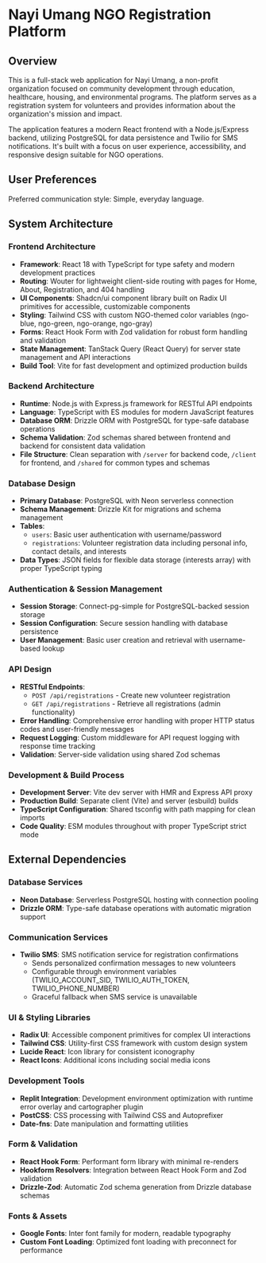 # Nayi Umang NGO Registration Platform

## Overview

This is a full-stack web application for Nayi Umang, a non-profit organization focused on community development through education, healthcare, housing, and environmental programs. The platform serves as a registration system for volunteers and provides information about the organization's mission and impact.

The application features a modern React frontend with a Node.js/Express backend, utilizing PostgreSQL for data persistence and Twilio for SMS notifications. It's built with a focus on user experience, accessibility, and responsive design suitable for NGO operations.

## User Preferences

Preferred communication style: Simple, everyday language.

## System Architecture

### Frontend Architecture
- **Framework**: React 18 with TypeScript for type safety and modern development practices
- **Routing**: Wouter for lightweight client-side routing with pages for Home, About, Registration, and 404 handling
- **UI Components**: Shadcn/ui component library built on Radix UI primitives for accessible, customizable components
- **Styling**: Tailwind CSS with custom NGO-themed color variables (ngo-blue, ngo-green, ngo-orange, ngo-gray)
- **Forms**: React Hook Form with Zod validation for robust form handling and validation
- **State Management**: TanStack Query (React Query) for server state management and API interactions
- **Build Tool**: Vite for fast development and optimized production builds

### Backend Architecture
- **Runtime**: Node.js with Express.js framework for RESTful API endpoints
- **Language**: TypeScript with ES modules for modern JavaScript features
- **Database ORM**: Drizzle ORM with PostgreSQL for type-safe database operations
- **Schema Validation**: Zod schemas shared between frontend and backend for consistent data validation
- **File Structure**: Clean separation with `/server` for backend code, `/client` for frontend, and `/shared` for common types and schemas

### Database Design
- **Primary Database**: PostgreSQL with Neon serverless connection
- **Schema Management**: Drizzle Kit for migrations and schema management
- **Tables**:
  - `users`: Basic user authentication with username/password
  - `registrations`: Volunteer registration data including personal info, contact details, and interests
- **Data Types**: JSON fields for flexible data storage (interests array) with proper TypeScript typing

### Authentication & Session Management
- **Session Storage**: Connect-pg-simple for PostgreSQL-backed session storage
- **Session Configuration**: Secure session handling with database persistence
- **User Management**: Basic user creation and retrieval with username-based lookup

### API Design
- **RESTful Endpoints**: 
  - `POST /api/registrations` - Create new volunteer registration
  - `GET /api/registrations` - Retrieve all registrations (admin functionality)
- **Error Handling**: Comprehensive error handling with proper HTTP status codes and user-friendly messages
- **Request Logging**: Custom middleware for API request logging with response time tracking
- **Validation**: Server-side validation using shared Zod schemas

### Development & Build Process
- **Development Server**: Vite dev server with HMR and Express API proxy
- **Production Build**: Separate client (Vite) and server (esbuild) builds
- **TypeScript Configuration**: Shared tsconfig with path mapping for clean imports
- **Code Quality**: ESM modules throughout with proper TypeScript strict mode

## External Dependencies

### Database Services
- **Neon Database**: Serverless PostgreSQL hosting with connection pooling
- **Drizzle ORM**: Type-safe database operations with automatic migration support

### Communication Services
- **Twilio SMS**: SMS notification service for registration confirmations
  - Sends personalized confirmation messages to new volunteers
  - Configurable through environment variables (TWILIO_ACCOUNT_SID, TWILIO_AUTH_TOKEN, TWILIO_PHONE_NUMBER)
  - Graceful fallback when SMS service is unavailable

### UI & Styling Libraries
- **Radix UI**: Accessible component primitives for complex UI interactions
- **Tailwind CSS**: Utility-first CSS framework with custom design system
- **Lucide React**: Icon library for consistent iconography
- **React Icons**: Additional icons including social media icons

### Development Tools
- **Replit Integration**: Development environment optimization with runtime error overlay and cartographer plugin
- **PostCSS**: CSS processing with Tailwind CSS and Autoprefixer
- **Date-fns**: Date manipulation and formatting utilities

### Form & Validation
- **React Hook Form**: Performant form library with minimal re-renders
- **Hookform Resolvers**: Integration between React Hook Form and Zod validation
- **Drizzle-Zod**: Automatic Zod schema generation from Drizzle database schemas

### Fonts & Assets
- **Google Fonts**: Inter font family for modern, readable typography
- **Custom Font Loading**: Optimized font loading with preconnect for performance